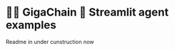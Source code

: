 # 🦜️🔗 GigaChain 🤝 Streamlit agent examples

Readme in under cunstruction now
<!--
[![Open in GitHub Codespaces](https://github.com/codespaces/badge.svg)](https://codespaces.new/langchain-ai/streamlit-agent?quickstart=1)

This repository contains reference implementations of various LangChain agents as Streamlit apps including:

- `basic_streaming.py`: Simple streaming app with `langchain.chat_models.ChatOpenAI` ([View the app](https://langchain-streaming-example.streamlit.app/))
- `basic_memory.py`: Simple app using `StreamlitChatMessageHistory` for LLM conversation memory ([View the app](https://langchain-st-memory.streamlit.app/))
- `mrkl_demo.py`: An agent that replicates the [MRKL demo](https://python.langchain.com/docs/modules/agents/how_to/mrkl) ([View the app](https://langchain-mrkl.streamlit.app))
- `minimal_agent.py`: A minimal agent with search (requires setting `OPENAI_API_KEY` env to run)
- `search_and_chat.py`: A search-enabled chatbot that remembers chat history ([View the app](https://langchain-chat-search.streamlit.app/))
- `simple_feedback.py`: A chat app that allows the user to add feedback on responses using [streamlit-feedback](https://github.com/trubrics/streamlit-feedback), and link to the traces in [LangSmith](https://docs.smith.langchain.com/) ([View the app](https://langsmith-simple-feedback.streamlit.app/))
- `chat_with_documents.py`: Chatbot capable of answering queries by referring custom documents ([View the app](https://langchain-document-chat.streamlit.app/))
- `chat_with_sql_db.py`: Chatbot which can communicate with your database ([View the app](https://langchain-chat-sql.streamlit.app/))
- `chat_pandas_df.py`: Chatbot to ask questions about a pandas DF (Note: uses `PythonAstREPLTool` which is vulnerable to arbitrary code execution,
  see [langchain #7700](https://github.com/langchain-ai/langchain/issues/7700))

Apps feature LangChain 🤝 Streamlit integrations such as the
[Callback integration](https://python.langchain.com/docs/modules/callbacks/integrations/streamlit) and
[StreamlitChatMessageHistory](https://python.langchain.com/docs/integrations/memory/streamlit_chat_message_history).

## More great app examples

Check out some other full examples of apps that utilize LangChain + Streamlit:

- [Auto-graph](https://auto-graph.streamlit.app/) - Build knowledge graphs from user-input text ([Source code](https://github.com/langchain-ai/langchain-benchmarks/blob/main/extraction/streamlit_app.py))
- [Web Explorer](https://web-explorer.streamlit.app/) - Retrieve and summarize insights from the web ([Source code](https://github.com/langchain-ai/web-explorer))
- [LangChain Teacher](https://lang-teacher.streamlit.app/) - Learn LangChain from an LLM tutor ([Source code](https://github.com/langchain-ai/langchain-teacher))
- [Text Splitter Playground](https://langchain-text-splitter.streamlit.app/) - Play with various types of text splitting for RAG ([Source code](https://github.com/langchain-ai/text-split-explorer))
- [Tweet Generator](https://elon-twitter-clone.streamlit.app/) - Fine tune GPT-3.5 on tweets ([Source code](https://github.com/langchain-ai/twitter-finetune))

## Setup

This project uses [Poetry](https://python-poetry.org/) for dependency management.

```shell
# Create Python environment
$ poetry install

# Install git pre-commit hooks
$ poetry shell
$ pre-commit install
```

## Running

```shell
# Run mrkl_demo.py or another app the same way
$ streamlit run streamlit_agent/mrkl_demo.py
```

# Running with Docker

This project includes `Dockerfile` to run the app in Docker container. In order to optimise the Docker Image is optimised for size and building time with cache techniques.

To generate Image with `DOCKER_BUILDKIT`, follow below command

```DOCKER_BUILDKIT=1 docker build --target=runtime . -t langchain-streamlit-agent:latest```

1. Run the docker container directly

``docker run -d --name langchain-streamlit-agent -p 8051:8051 langchain-streamlit-agent:latest ``

2. Run the docker container using docker-compose (Recommended)

Edit the Command in `docker-compose` with target streamlit app

``docker-compose up``

## Contributing

We plan to add more agent and chain examples over time and improve the existing ones - PRs welcome! 🚀
-->